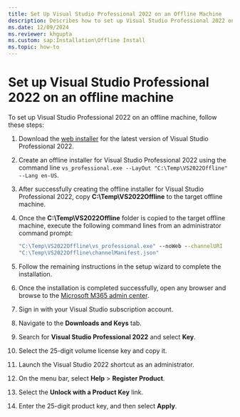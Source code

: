 ```yaml
---
title: Set Up Visual Studio Professional 2022 on an Offline Machine
description: Describes how to set up Visual Studio Professional 2022 on an offline machine.
ms.date: 12/09/2024
ms.reviewer: khgupta
ms.custom: sap:Installation\Offline Install
ms.topic: how-to
---
```

# Set up Visual Studio Professional 2022 on an offline machine

To set up Visual Studio Professional 2022 on an offline machine, follow these steps:

1. Download the [web installer]( https://aka.ms/vs/17/release/vs_professional.exe) for the latest version of Visual Studio Professional 2022.
1. Create an offline installer for Visual Studio Professional 2022 using the command line `vs_professional.exe --LayOut "C:\Temp\VS2022Offline" --Lang en-US`.
1. After successfully creating the offline installer for Visual Studio Professional 2022, copy **C:\Temp\VS2022Offline** to the target offline machine.
1. Once the **C:\Temp\VS2022Offline** folder is copied to the target offline machine, execute the following command lines from an administrator command prompt:

   ```cmd
   "C:\Temp\VS2022Offline\vs_professional.exe" --noWeb --channelURI
   "C:\Temp\VS2022Offline\channelManifest.json"
   ```

1. Follow the remaining instructions in the setup wizard to complete the installation.
1. Once the installation is completed successfully, open any browser and browse to the [Microsoft M365 admin center](https://admin.microsoft.com/adminportal/home#/subscriptions/vlnew).
1. Sign in with your Visual Studio subscription account.
1. Navigate to the **Downloads and Keys** tab.
1. Search for **Visual Studio Professional 2022** and select **Key**.
1. Select the 25-digit volume license key and copy it.
1. Launch the Visual Studio 2022 shortcut as an administrator.
1. On the menu bar, select **Help** > **Register Product**.
1. Select the **Unlock with a Product Key** link.
1. Enter the 25-digit product key, and then select **Apply**.
